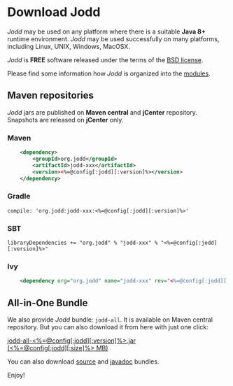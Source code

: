 # Download Jodd

*Jodd* may be used on any platform where there is a suitable **Java 8+**
runtime environment. *Jodd* may be used successfully on many platforms,
including Linux, UNIX, Windows, MacOSX.

*Jodd* is **FREE** software released under the terms of the [BSD
license](/license.html).

Please find some information how *Jodd* is organized
into the [modules](/documentation/modules.html).

## Maven repositories

*Jodd* jars are published on **Maven central** and **jCenter** repository.
Snapshots are released on **jCenter** only.

### Maven

~~~xml
	<dependency>
		<groupId>org.jodd</groupId>
		<artifactId>jodd-xxx</artifactId>
		<version><%=@config[:jodd][:version]%></version>
	</dependency>
~~~

### Gradle

~~~
compile: 'org.jodd:jodd-xxx:<%=@config[:jodd][:version]%>'
~~~

### SBT

~~~
libraryDependencies += "org.jodd" % "jodd-xxx" % "<%=@config[:jodd][:version]%>"
~~~

### Ivy

~~~xml
	<dependency org="org.jodd" name="jodd-xxx" rev="<%=@config[:jodd][:version]%>"/>
~~~

## All-in-One Bundle

We also provide *Jodd* bundle: `jodd-all`. It is available on Maven central
repository. But you can also download it from here with just one click:

<div class="button"><a href="https://repo1.maven.org/maven2/org/jodd/jodd-all/<%=@config[:jodd][:version]%>/jodd-all-<%=@config[:jodd][:version]%>.jar">
	jodd-all-<%=@config[:jodd][:version]%>.jar
	<div class="sub">(<%=@config[:jodd][:size]%> MB)</div>
</a></div>

You can also download
[source](https://repo1.maven.org/maven2/org/jodd/jodd-all/<%=@config[:jodd][:version]%>/jodd-all-<%=@config[:jodd][:version]%>-sources.jar)
and [javadoc](https://repo1.maven.org/maven2/org/jodd/jodd-all/<%=@config[:jodd][:version]%>/jodd-all-<%=@config[:jodd][:version]%>-javadoc.jar)
bundles.

Enjoy!